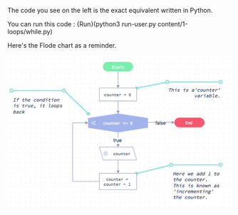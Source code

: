 The code you see on the left is the exact equivalent written in Python.

You can run this code : {Run}(python3 run-user.py content/1-loops/while.py)

Here's the Flode chart as a reminder.

![](content/1-loops/while.png)

